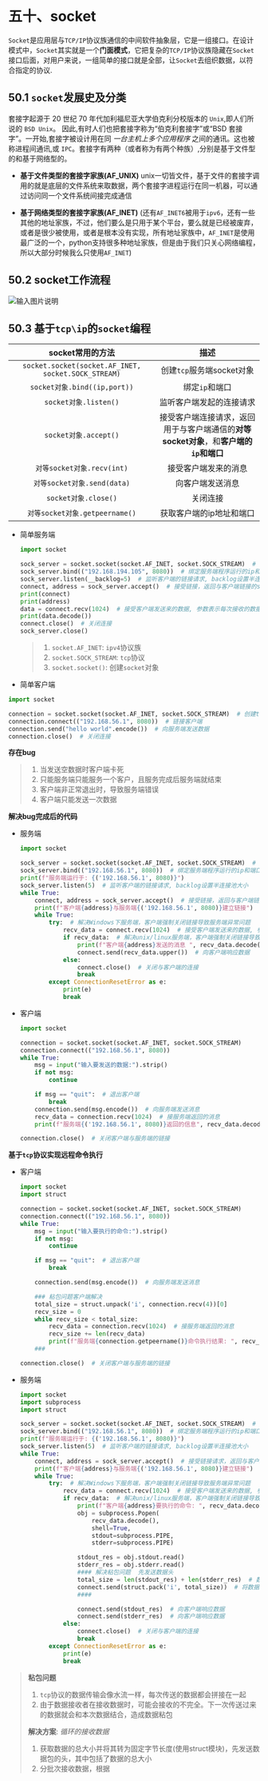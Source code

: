 # 五十、socket
`Socket`是应用层与`TCP/IP`协议族通信的中间软件抽象层，它是一组接口。在设计模式中，`Socket`其实就是一个**门面模式**，它把复杂的`TCP/IP`协议族隐藏在`Socket`接口后面，对用户来说，一组简单的接口就是全部，让`Socket`去组织数据，以符合指定的协议.
## 50.1 `socket`发展史及分类
套接字起源于 20 世纪 70 年代加利福尼亚大学伯克利分校版本的 `Unix`,即人们所说的 `BSD Unix`。 因此,有时人们也把套接字称为“伯克利套接字”或“BSD 套接字”。一开始,套接字被设计用在同 *一台主机上多个应用程序* 之间的通讯。这也被称进程间通讯,或 `IPC`。套接字有两种（或者称为有两个种族）,分别是基于文件型的和基于网络型的。

* **基于文件类型的套接字家族(AF_UNIX)**
unix一切皆文件，基于文件的套接字调用的就是底层的文件系统来取数据，两个套接字进程运行在同一机器，可以通过访问同一个文件系统间接完成通信

* **基于网络类型的套接字家族(AF_INET)**
(还有`AF_INET6`被用于`ipv6`，还有一些其他的地址家族，不过，他们要么是只用于某个平台，要么就是已经被废弃，或者是很少被使用，或者是根本没有实现，所有地址家族中，`AF_INET`是使用最广泛的一个，python支持很多种地址家族，但是由于我们只关心网络编程，所以大部分时候我么只使用`AF_INET`)

## 50.2 socket工作流程
![输入图片说明](https://images.gitee.com/uploads/images/2020/0919/201506_dbd0ecfc_7841459.jpeg "socket工作流程.jpg")

## 50.3 基于`tcp\ip`的`socket`编程
|                  socket常用的方法                   |                             描述                             |
| :-------------------------------------------------: | :----------------------------------------------------------: |
| `socket.socket(socket.AF_INET, socket.SOCK_STREAM)` |                  创建`tcp`服务端socket对象                   |
|            `socket对象.bind((ip,port))`             |                        绑定`ip`和端口                        |
|                `socket对象.listen()`                |                   监听客户端发起的连接请求                   |
|                `socket对象.accept()`                | 接受客户端连接请求，返回用于与客户端通信的**对等socket对象**，和**客户端的`ip`和端口** |
|             `对等socket对象.recv(int)`              |                     接受客户端发来的消息                     |
|             `对等socket对象.send(data)`             |                       向客户端发送消息                       |
|                `socket对象.close()`                 |                           关闭连接                           |
|`对等socket对象.getpeername()`|获取客户端的ip地址和端口|

* 简单服务端
    ```python
    import socket
    
    sock_server = socket.socket(socket.AF_INET, socket.SOCK_STREAM)  # socket.SOCK_STREAM  --> tcp
    sock_server.bind(("192.168.194.105", 8080))  # 绑定服务端程序运行的ip和端口
    sock_server.listen(__backlog=5)  # 监听客户端的链接请求, backlog设置半连接池大小
    connect, address = sock_server.accept()  # 接受链接，返回与客户端链接的socket对象和客户端的ip和端口
    print(connect)
    print(address)
    data = connect.recv(1024)  # 接受客户端发送来的数据, 参数表示每次接收的数据大小(单位为Bytes)
    print(data.decode())
    connect.close()  # 关闭连接
    sock_server.close()
    ```
    > 1. `socket.AF_INET`: `ipv4`协议族
    > 2. `socket.SOCK_STREAM`: `tcp`协议
    > 3. `socket.socket()`: 创建`socket`对象
* 简单客户端
```python
import socket

connection = socket.socket(socket.AF_INET, socket.SOCK_STREAM)  # 创建tcp/ip客户端socket对象
connection.connect(("192.168.56.1", 8080))  # 链接客户端
connection.send("hello world".encode())  # 向服务端发送数据
connection.close()  # 关闭连接
```

**存在bug**
> 1. 当发送空数据时客户端卡死
> 2. 只能服务端只能服务一个客户，且服务完成后服务端就结束
> 3. 客户端非正常退出时，导致服务端错误
> 4. 客户端只能发送一次数据

**解决bug完成后的代码**
* 服务端
    ```python
    import socket
    
    sock_server = socket.socket(socket.AF_INET, socket.SOCK_STREAM)  # socket.SOCK_STREAM  --> tcp
    sock_server.bind(("192.168.56.1", 8080))  # 绑定服务端程序运行的ip和端口
    print(f"服务端运行于: {('192.168.56.1', 8080)}")
    sock_server.listen(5)  # 监听客户端的链接请求, backlog设置半连接池大小
    while True:
        connect, address = sock_server.accept()  # 接受链接，返回与客户端链接的socket对象和客户端的ip和端口
        print(f"客户端{address}与服务端{('192.168.56.1', 8080)}建立链接")
        while True:
            try:  # 解决Windows下服务端，客户端强制关闭链接导致服务端异常问题
                recv_data = connect.recv(1024)  # 接受客户端发送来的数据, 参数表示每次接收的数据大小(单位为Bytes)
                if recv_data:  # 解决unix/linux服务端，客户端强制关闭链接导致服务端异常问题
                    print(f"客户端{address}发送的消息 ", recv_data.decode())
                    connect.send(recv_data.upper())  # 向客户端响应数据
                else:
                    connect.close()  # 关闭与客户端的连接
                    break
            except ConnectionResetError as e:
                print(e)
                break
    ```
* 客户端
    ```python
    import socket
    
    connection = socket.socket(socket.AF_INET, socket.SOCK_STREAM)
    connection.connect(("192.168.56.1", 8080))
    while True:
        msg = input("输入要发送的数据:").strip()
        if not msg:
            continue
    
        if msg == "quit":  # 退出客户端
            break
        connection.send(msg.encode())  # 向服务端发送消息
        recv_data = connection.recv(1024)  # 接服务端返回的消息
        print(f"服务端{('192.168.56.1', 8080)}返回的信息", recv_data.decode())
    
    connection.close()  # 关闭客户端与服务端的链接
    ```

**基于`tcp`协议实现远程命令执行**
* 客户端
    ```python
    import socket
    import struct
    
    connection = socket.socket(socket.AF_INET, socket.SOCK_STREAM)
    connection.connect(("192.168.56.1", 8080))
    while True:
        msg = input("输入要执行的命令:").strip()
        if not msg:
            continue
    
        if msg == "quit":  # 退出客户端
            break
    
        connection.send(msg.encode())  # 向服务端发送消息
    
        ### 粘包问题客户端解决
        total_size = struct.unpack('i', connection.recv(4))[0]
        recv_size = 0
        while recv_size < total_size:
            recv_data = connection.recv(1024)  # 接服务端返回的消息
            recv_size += len(recv_data)
            print(f"服务端{connection.getpeername()}命令执行结果: ", recv_data.decode("GBK"))
        ###
    
    connection.close()  # 关闭客户端与服务端的链接
    ```
* 服务端
    ```python
    import socket
    import subprocess
    import struct
    
    sock_server = socket.socket(socket.AF_INET, socket.SOCK_STREAM)  # socket.SOCK_STREAM  --> tcp
    sock_server.bind(("192.168.56.1", 8080))  # 绑定服务端程序运行的ip和端口
    print(f"服务端运行于: {('192.168.56.1', 8080)}")
    sock_server.listen(5)  # 监听客户端的链接请求, backlog设置半连接池大小
    while True:
        connect, address = sock_server.accept()  # 接受链接请求，返回与客户端链接的socket对象和客户端的ip和端口
        print(f"客户端{address}与服务端{('192.168.56.1', 8080)}建立链接")
        while True:
            try:  # 解决Windows下服务端，客户端强制关闭链接导致服务端异常问题
                recv_data = connect.recv(1024)  # 接受客户端发送来的数据, 参数表示每次接收的数据大小(单位为Bytes)
                if recv_data:  # 解决unix/linux服务端，客户端强制关闭链接导致服务端异常问题
                    print(f"客户端{address}要执行的命令: ", recv_data.decode())
                    obj = subprocess.Popen(
                        recv_data.decode(),
                        shell=True,
                        stdout=subprocess.PIPE,
                        stderr=subprocess.PIPE)
    
                    stdout_res = obj.stdout.read()
                    stderr_res = obj.stderr.read()
                    #### 解决粘包问题  先发送数据头
                    total_size = len(stdout_res) + len(stderr_res)  # 数据的描述，数据的总长度
                    connect.send(struct.pack('i', total_size))  # 将数据总大小传回客户端
                    ####
    
                    connect.send(stdout_res)  # 向客户端响应数据
                    connect.send(stderr_res)  # 向客户端响应数据
                else:
                    connect.close()  # 关闭与客户端的连接
                    break
            except ConnectionResetError as e:
                print(e)
                break
    
    ```

> **粘包问题**
> 1. `tcp`协议的数据传输会像水流一样，每次传送的数据都会拼接在一起
> 2. 由于数据接收者在接收数据时，可能会接收的不完全。下一次传送过来的数据就会和本次数据结合，造成数据粘包
> 
> **解决方案**: *循环的接收数据* 
> 1. 获取数据的总大小并将其转为固定字节长度(使用struct模块)，先发送数据包的头，其中包括了数据的总大小
> 2. 分批次接收数据，根据





















